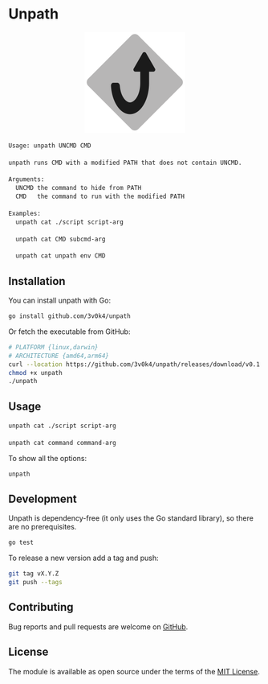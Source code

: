 # Unpath

<div align="center">
  <img width="200" width="200" src=".github/images/unpath.svg" />
</div>

```bash
Usage: unpath UNCMD CMD

unpath runs CMD with a modified PATH that does not contain UNCMD.

Arguments:
  UNCMD the command to hide from PATH
  CMD   the command to run with the modified PATH

Examples:
  unpath cat ./script script-arg

  unpath cat CMD subcmd-arg

  unpath cat unpath env CMD
```

## Installation

You can install unpath with Go:

```bash
go install github.com/3v0k4/unpath
```

Or fetch the executable from GitHub:

```bash
# PLATFORM {linux,darwin}
# ARCHITECTURE {amd64,arm64}
curl --location https://github.com/3v0k4/unpath/releases/download/v0.1.0/unpath-PLATFORM-ARCH --output unpath
chmod +x unpath
./unpath
```

## Usage

```bash
unpath cat ./script script-arg

unpath cat command command-arg
```

To show all the options:

```bash
unpath
```

## Development

Unpath is dependency-free (it only uses the Go standard library), so there are no prerequisites.

```bash
go test
```

To release a new version add a tag and push:

```bash
git tag vX.Y.Z
git push --tags
```

## Contributing

Bug reports and pull requests are welcome on [GitHub](https://github.com/3v0k4/unpath).

## License

The module is available as open source under the terms of the [MIT License](https://opensource.org/licenses/MIT).
